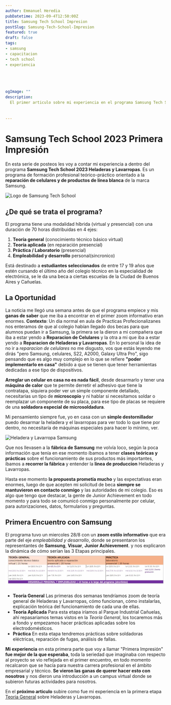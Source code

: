 ```yaml
---
author: Emmanuel Heredia
pubDatetime: 2023-09-4T12:50:00Z
title: Samsung Tech School Impresion
postSlug: Samsung-Tech-School-Impresion
featured: true
draft: false
tags:
- samsung
- capacitacion
- tech school
- experiencia




ogImage: ""
description:
  El primer articulo sobre mi experiencia en el programa Samsung Tech School Reparación de Heladeras y Lavarropas, un programa que promete capacitarnos sobre la reparación y mantenimiento de la línea blanca de Samsung dentro de sus instalaciones en su fábrica de cañuelas.


---
```







# Samsung Tech School 2023 Primera Impresión
En esta serie de posteos les voy a contar mi experiencia
a dentro del programa **Samsung Tech School 2023 Heladeras y Lavarropas**. Es un programa de formación profesional teórico-práctico orientado a la **reparación de celulares y de productos de línea blanca** de la marca Samsung.


![Logo de Samsung Tech School](https://img.global.news.samsung.com/ar/wp-content/uploads/2023/08/KV_Samsungtech_Gen%C3%A9rico-e1692714471970.png)
## ¿De qué se trata el programa?
El programa tiene una modalidad híbrida (virtual y presencial) con una duración de 70 horas distribuidas en 4 ejes:
1. **Teoría general** (conocimiento técnico básico virtual)
2. **Teoría aplicada** (en reparación presencial)
3. **Práctica / Laboratorio** (presencial)
4. **Empleabilidad y desarrollo** personal(sincronico)


Está destinado a **estudiantes seleccionados** de entre 17 y 19 años que estén cursando el último año del colegio técnico en la especialidad de electrónica, se le da una beca a ciertas escuelas de la Ciudad de Buenos Aires y Cañuelas.


## La Oportunidad
La noticia me llegó una semana antes de que el programa empiece y mis **ganas de saber** que me iba a encontrar en el primer zoom informativo eran enormes. **Contexto**: Un dia normal en aula de Practicas Profecionalizanes nos enteramos de que al colegio habían llegado dos becas para que alumnos puedan ir a Samsung, la primera se la dieron a mi compañera que iba a estar yendo a **Reparacion de Celulares** y la otra a mi que iba a estar yendo a **Reparacion de Heladeras y Lavarropas**. En lo personal la idea de no ir a *reparacion de celulares* no me disgusto, vos que estás leyendo me dirás "pero Samsung, celulares, S22, A2000, Galaxy Ultra Pro", sigo pensando que es algo muy complejo en lo que se refiere **"poder implementarlo en casa"** debido a que se tienen que tener herramientas dedicadas a ese tipo de dispositivos.


**Arreglar un celular en casa no es nada fácil**, desde desarmarlo y tener una **máquina de calor** que te permite derretir el adhesivo que tiene la contratapa, siquiera poder ver un simple componente detallado, necesitarías un tipo de **microscopio** y ni hablar si necesitamos soldar o reemplazar un componente de su placa, para ese tipo de placas se requiere de una **soldadora especial de microsoldadura**.


Mi pensamiento siempre fue, yo en casa con un **simple destornillador** puedo desarmar la heladera y el lavarropas para ver todo lo que tiene por dentro, no necesitaría de máquinas especiales para hacer lo mínimo, ver.


![Heladera y Lavarropa Samsung](https://encrypted-tbn0.gstatic.com/images?q=tbn:ANd9GcQSykXJjnphsimkdJ__8jxvOBgx4R23R7vDQw&usqp=CAU)


Que nos llevasen a la **fábrica de Samsung** me volvía loco, según la poca información que tenía en ese momento íbamos a tener **clases teóricas y prácticas** sobre el funcionamiento de sus productos más importantes, íbamos a **recorrer la fábrica** y entender la **linea de produccion** Heladeras y Lavarropas.


Hasta ese momento **la propuesta prometía mucho** y las expectativas eran enormes, luego de que acepten mi solicitud de beca **siempre se mantuvieron en contacto conmigo** y las autoridades de mi colegio. Eso es algo que tengo que destacar, la gente de Junior Achievement en todo momento y para todo se comunicó conmigo personalmente por celular, para autorizaciones, datos, formularios y preguntas.




## Primera Encuentro con Samsung
El programa tuvo un miercoles 28/8 con un **zoom estilo informativo** que era parte del eje *empleabilidad y desarrollo*, donde se presentaron los representantes de **Samsung**, **Visuar**, **Junior Achievement**. y nos explicaron la dinámica de cómo serían las 3 Etapas principales.
![Cronograma Samsung](../blog/img/samsung/etapas-samsung-cronograma.jpeg)


- **Teoría General**
Las primeras dos semanas tendríamos zoom de teoría general de Heladeras y Lavarropas, cómo funcionan, cómo instalarlas, explicación teórica del funcionamiento de cada una de ellas.
- **Teoría Aplicada**
Para esta etapa iríamos al Parque Industrial Cañuelas, ahí 
repasariamos temas vistos en la *Teoría General*, los tocaremos más a fondo y empezamos hacer prácticas aplicadas sobre los electrodomésticos.
- **Práctica**
En esta etapa tendremos prácticas sobre soldadoras eléctricas, reparación de fugas, análisis de fallas.


**Mi experiencia** en esta primera parte que voy a llamar "Primera Impresión" **fue mejor de la que esperaba**, toda la seriedad que imaginaba con respecto al proyecto se vio reflejada en el primer encuentro, en todo momento recalcaron que se hacía para nuestra carrera profesional en el ámbito empresarial y técnico. **Se vieron las ganas de querer hacer esto con nosotros** y nos dieron una introducción a un campus virtual donde se subieron futuras actividades para nosotros.


En el **próximo articulo** subire como fue mi experiencia en la primera etapa [Teoria General](https://herediiaa.website/posts/samsung-tech-school-primera-etapa/) sobre Heladeras y Lavarropas.



















